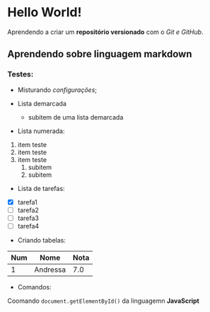 # Hello World! 

Aprendendo a criar um **repositório versionado** com o *Git e GitHub*.

## Aprendendo sobre linguagem markdown

### Testes:

* Misturando _*configuraçôes*_;

* Lista demarcada
   * subitem de uma lista demarcada
 
* Lista numerada:

1. item teste
1. item teste
1. item teste
   1. subitem
   1. subitem

* Lista de tarefas:

- [x] tarefa1
- [ ] tarefa2
- [ ] tarefa3
- [ ] tarefa4

* Criando tabelas:

Num | Nome | Nota
---|---|---
1 | Andressa | 7.0

* Comandos:

Coomando `document.getElementById()` da linguagemn **JavaScript**

